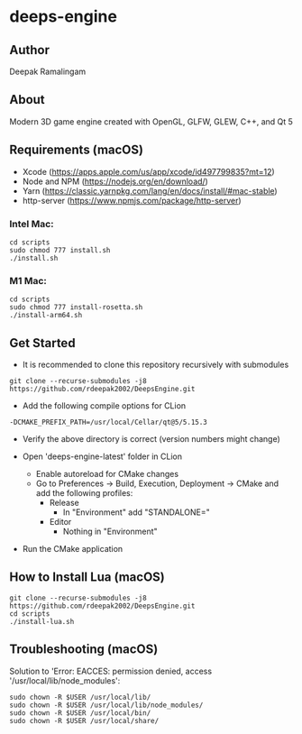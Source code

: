# deeps-engine

## Author

Deepak Ramalingam

## About

Modern 3D game engine created with OpenGL, GLFW, GLEW, C++, and Qt 5

## Requirements (macOS)

- Xcode (https://apps.apple.com/us/app/xcode/id497799835?mt=12)
- Node and NPM (https://nodejs.org/en/download/)
- Yarn (https://classic.yarnpkg.com/lang/en/docs/install/#mac-stable)
- http-server (https://www.npmjs.com/package/http-server)

### Intel Mac:

```shell
cd scripts
sudo chmod 777 install.sh
./install.sh
```

### M1 Mac:

```shell
cd scripts
sudo chmod 777 install-rosetta.sh
./install-arm64.sh
```

## Get Started

- It is recommended to clone this repository recursively with submodules

```shell
git clone --recurse-submodules -j8 https://github.com/rdeepak2002/DeepsEngine.git
```

- Add the following compile options for CLion

```shell
-DCMAKE_PREFIX_PATH=/usr/local/Cellar/qt@5/5.15.3
```

- Verify the above directory is correct (version numbers might change)

- Open 'deeps-engine-latest' folder in CLion
  - Enable autoreload for CMake changes
  - Go to Preferences -> Build, Execution, Deployment -> CMake and add the following profiles:
    - Release
      - In "Environment" add "STANDALONE="
    - Editor
      - Nothing in "Environment"

- Run the CMake application

## How to Install Lua (macOS)

```shell
git clone --recurse-submodules -j8 https://github.com/rdeepak2002/DeepsEngine.git
cd scripts
./install-lua.sh
```

## Troubleshooting (macOS)

Solution to 'Error: EACCES: permission denied, access '/usr/local/lib/node_modules':

```
sudo chown -R $USER /usr/local/lib/
sudo chown -R $USER /usr/local/lib/node_modules/
sudo chown -R $USER /usr/local/bin/
sudo chown -R $USER /usr/local/share/
```